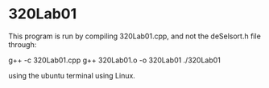 # 320Lab01

This program is run by compiling 320Lab01.cpp, and not the deSelsort.h file through:

g++ -c 320Lab01.cpp
g++ 320Lab01.o -o 320Lab01
./320Lab01

using the ubuntu terminal using Linux.
